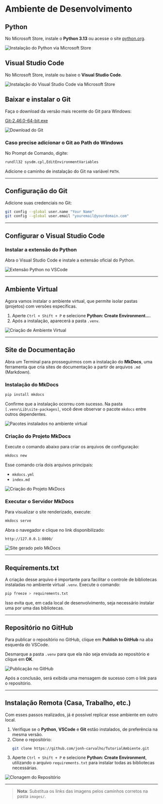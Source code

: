 # Ambiente de Desenvolvimento

## Python

No Microsoft Store, instale o **Python 3.13** ou acesse o site [python.org](https://www.python.org/).

![Instalação do Python via Microsoft Store](images/python_store.png)

## Visual Studio Code

No Microsoft Store, instale ou baixe o **Visual Studio Code**.

![Instalação do Visual Studio Code via Microsoft Store](images/vscode_store.png)

## Baixar e instalar o Git

Faça o download da versão mais recente do Git para Windows:

[Git-2.46.0-64-bit.exe](https://github.com/git-for-windows/git/releases/download/v2.46.0.windows.1/Git-2.46.0-64-bit.exe)

![Download do Git](images/git_download.png)

### Caso precise adicionar o Git ao Path do Windows

No Prompt de Comando, digite:
```bash
rundll32 sysdm.cpl,EditEnvironmentVariables
```
Adicione o caminho de instalação do Git na variável `PATH`.

---

## Configuração do Git

Adicione suas credenciais no Git:
```bash
git config --global user.name "Your Name"
git config --global user.email "youremail@yourdomain.com"
```

---

## Configurar o Visual Studio Code

### Instalar a extensão do Python

Abra o Visual Studio Code e instale a extensão oficial do Python.

![Extensão Python no VSCode](images/python_extension.png)

---

## Ambiente Virtual

Agora vamos instalar o ambiente virtual, que permite isolar pastas (projetos) com versões específicas.

1. Aperte `Ctrl + Shift + P` e selecione **Python: Create Environment...**.
2. Após a instalação, aparecerá a pasta `.venv`.

![Criação de Ambiente Virtual](images/venv_creation.png)

---

## Site de Documentação

Abra um Terminal para prosseguirmos com a instalação do **MkDocs**, uma ferramenta que cria sites de documentação a partir de arquivos `.md` (Markdown).

### Instalação do MkDocs
```bash
pip install mkdocs
```

Confirme que a instalação ocorreu com sucesso. Na pasta `[.venv\Lib\site-packages]`, você deve observar o pacote `mkdocs` entre outros dependentes.

![Pacotes instalados no ambiente virtual](images/venv_packages.png)

### Criação do Projeto MkDocs
Execute o comando abaixo para criar os arquivos de configuração:
```bash
mkdocs new
```

Esse comando cria dois arquivos principais:
- `mkdocs.yml`
- `index.md`

![Criação do Projeto MkDocs](images/mkdocs_new.png)

### Executar o Servidor MkDocs
Para visualizar o site renderizado, execute:
```bash
mkdocs serve
```

Abra o navegador e clique no link disponibilizado:
```
http://127.0.0.1:8000/
```

![Site gerado pelo MkDocs](images/mkdocs_site.png)

---

## Requirements.txt

A criação desse arquivo é importante para facilitar o controle de bibliotecas instaladas no ambiente virtual `.venv`. Execute o comando:
```bash
pip freeze > requirements.txt
```

Isso evita que, em cada local de desenvolvimento, seja necessário instalar uma por uma das bibliotecas.

---

## Repositório no GitHub

Para publicar o repositório no GitHub, clique em **Publish to GitHub** na aba esquerda do VSCode.

Desmarque a pasta `.venv` para que ela não seja enviada ao repositório e clique em **OK**.

![Publicação no GitHub](images/github_publish.png)

Após a conclusão, será exibida uma mensagem de sucesso com o link para o repositório.

---

## Instalação Remota (Casa, Trabalho, etc.)

Com esses passos realizados, já é possível replicar esse ambiente em outro local.

1. Verifique se o **Python**, **VSCode** e **Git** estão instalados, de preferência na mesma versão.
2. Clone o repositório:
   ```bash
   git clone https://github.com/jonh-carvalho/TutorialAmbiente.git
   ```
3. Aperte `Ctrl + Shift + P` e selecione **Python: Create Environment**, utilizando o arquivo `requirements.txt` para instalar todas as bibliotecas necessárias.

![Clonagem do Repositório](images/git_clone.png)

---

> **Nota**: Substitua os links das imagens pelos caminhos corretos na pasta `images/`.